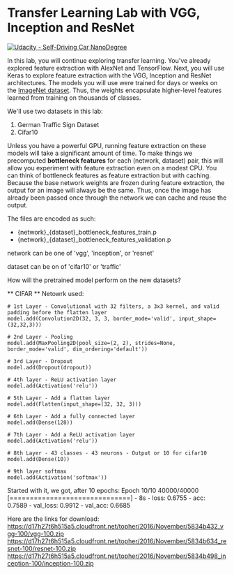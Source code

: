 # Transfer Learning Lab with VGG, Inception and ResNet
[![Udacity - Self-Driving Car NanoDegree](https://s3.amazonaws.com/udacity-sdc/github/shield-carnd.svg)](http://www.udacity.com/drive)

In this lab, you will continue exploring transfer learning. You've already explored feature extraction with AlexNet and TensorFlow. Next, you will use Keras to explore feature extraction with the VGG, Inception and ResNet architectures. The models you will use were trained for days or weeks on the [ImageNet dataset](http://www.image-net.org/). Thus, the weights encapsulate higher-level features learned from training on thousands of classes.

We'll use two datasets in this lab:

1. German Traffic Sign Dataset
2. Cifar10

Unless you have a powerful GPU, running feature extraction on these models will take a significant amount of time. To make things we precomputed **bottleneck features** for each (network, dataset) pair, this will allow you experiment with feature extraction even on a modest CPU. You can think of bottleneck features as feature extraction but with caching.  Because the base network weights are frozen during feature extraction, the output for an image will always be the same. Thus, once the image has already been passed once through the network we can cache and reuse the output.

The files are encoded as such:

- {network}_{dataset}_bottleneck_features_train.p
- {network}_{dataset}_bottleneck_features_validation.p

network can be one of 'vgg', 'inception', or 'resnet'

dataset can be on of 'cifar10' or 'traffic'

How will the pretrained model perform on the new datasets?

** CIFAR **
Netowrk used:

    # 1st Layer - Convolutional with 32 filters, a 3x3 kernel, and valid padding before the flatten layer
    model.add(Convolution2D(32, 3, 3, border_mode='valid', input_shape=(32,32,3)))

    # 2nd Layer - Pooling
    model.add(MaxPooling2D(pool_size=(2, 2), strides=None, border_mode='valid', dim_ordering='default'))

    # 3rd Layer - Dropout
    model.add(Dropout(dropout))

    # 4th layer - ReLU activation layer
    model.add(Activation('relu'))

    # 5th Layer - Add a flatten layer
    model.add(Flatten(input_shape=(32, 32, 3)))

    # 6th Layer - Add a fully connected layer
    model.add(Dense(128))

    # 7th Layer - Add a ReLU activation layer
    model.add(Activation('relu'))

    # 8th Layer - 43 classes - 43 neurons - Output or 10 for cifar10
    model.add(Dense(10))

    # 9th layer softmax
    model.add(Activation('softmax'))


Started with it, we got, after 10 epochs:
Epoch 10/10
40000/40000 [==============================] - 8s - loss: 0.6755 - acc: 0.7589 - val_loss: 0.9912 - val_acc: 0.6685



Here are the links for download:
https://d17h27t6h515a5.cloudfront.net/topher/2016/November/5834b432_vgg-100/vgg-100.zip
https://d17h27t6h515a5.cloudfront.net/topher/2016/November/5834b634_resnet-100/resnet-100.zip
https://d17h27t6h515a5.cloudfront.net/topher/2016/November/5834b498_inception-100/inception-100.zip
